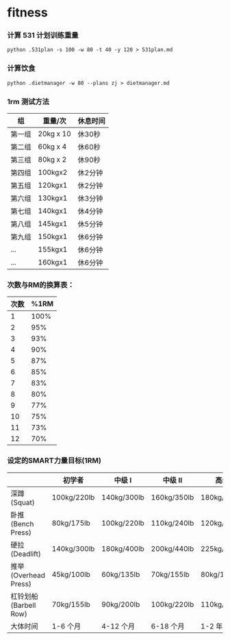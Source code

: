 # fitness

### 计算 531 计划训练重量
```
python .531plan -s 100 -w 80 -t 40 -y 120 > 531plan.md
```

### 计算饮食
```
python .dietmanager -w 80 --plans zj > dietmanager.md

```


### 1rm 测试方法
| 组 | 重量/次  | 休息时间 |
| ---- | ---- |---- |
|第一组| 20kg x 10 | 休30秒 |
|第二组| 60kg x 4 | 休60秒|
|第三组| 80kg x 2 | 休90秒|
|第四组| 100kgx2 | 休2分钟|
|第五组| 120kgx1 | 休2分钟|
|第六组| 130kgx1 | 休3分钟|
|第七组| 140kgx1 | 休4分钟|
|第八组| 145kgx1 | 休5分钟|
|第九组| 150kgx1 | 休6分钟|
| ... | 155kgx1 | 休6分钟|
| ... | 160kgx1 | 休6分钟|


### 次数与RM的换算表：

| 次数 | %1RM |
| ---- | ---- |
| 1    | 100% |
| 2    | 95%  |
| 3    | 93%  |
| 4    | 90%  |
| 5    | 87%  |
| 6    | 85%  |
| 7    | 83%  |
| 8    | 80%  |
| 9    | 77%  |
| 10   | 75%  |
| 11   | 73%  |
| 12   | 70%  |


### 设定的SMART力量目标(1RM)
|                | 初学者      | 中级 I | 中级 II | 高级    |
| -------------- | ----------- | -------------- | --------------- | ----------- |
| 深蹲  (Squat)  | 100kg/220lb | 140kg/300lb    | 160kg/350lb     | 180kg/400lb |
| 卧推 (Bench Press)    | 80kg/175lb  | 100kg/220lb    | 110kg/240lb     | 120kg/265lb |
| 硬拉 (Deadlift)       | 140kg/300lb | 180kg/400lb    | 200kg/440lb     | 225kg/500lb |
| 推举 (Overhead Press) | 45kg/100lb  | 60kg/135lb     | 70kg/155lb      | 80kg/175lb  |
| 杠铃划船 (Barbell Row)    | 70kg/155lb  | 90kg/200lb     | 100kg/220lb     | 110kg/240lb |
| 大体时间     | 1-6 个月  | 4-12 个月    | 6-18 个月     | 1-2 年   |